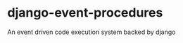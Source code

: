 django-event-procedures
=======================

An event driven code execution system backed by django
